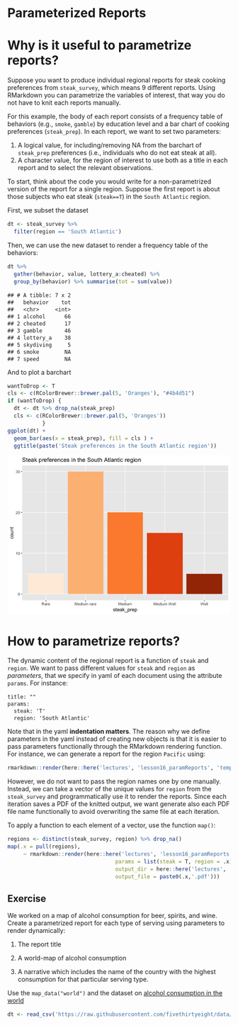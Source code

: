 Parameterized Reports
================

# Why is it useful to parametrize reports?

Suppose you want to produce individual regional reports for steak
cooking preferences from `steak_survey`, which means 9 different
reports. Using RMarkdown you can parametrize the variables of interest,
that way you do not have to knit each reports manually.

For this example, the body of each report consists of a frequency table
of behaviors (e.g., `smoke`, `gamble`) by education level and a bar
chart of cooking preferences (`steak_prep`). In each report, we want to
set two parameters:

1.  A logical value, for including/removing NA from the barchart of
    `steak_prep` preferences (i.e., individuals who do not eat steak at
    all).
2.  A character value, for the region of interest to use both as a title
    in each report and to select the relevant observations.

To start, think about the code you would write for a non-parametrized
version of the report for a single region. Suppose the first report is
about those subjects who eat steak (`steak==T`) in the `South Atlantic`
region.

First, we subset the dataset

``` r
dt <- steak_survey %>% 
  filter(region == 'South Atlantic') 
```

Then, we can use the new dataset to render a frequency table of the
behaviors:

``` r
dt %>% 
  gather(behavior, value, lottery_a:cheated) %>% 
  group_by(behavior) %>% summarise(tot = sum(value))
```

    ## # A tibble: 7 x 2
    ##   behavior    tot
    ##   <chr>     <int>
    ## 1 alcohol      66
    ## 2 cheated      17
    ## 3 gamble       46
    ## 4 lottery_a    38
    ## 5 skydiving     5
    ## 6 smoke        NA
    ## 7 speed        NA

And to plot a barchart

``` r
wantToDrop <- T
cls <- c(RColorBrewer::brewer.pal(5, 'Oranges'), "#4b4d51")
if (wantToDrop) {
  dt <- dt %>% drop_na(steak_prep) 
  cls <- c(RColorBrewer::brewer.pal(5, 'Oranges'))
           }
ggplot(dt) +
  geom_bar(aes(x = steak_prep), fill = cls ) +
  ggtitle(paste('Steak preferences in the South Atlantic region'))
```

![](README_files/figure-gfm/unnamed-chunk-3-1.png)<!-- -->

# How to parametrize reports?

The dynamic content of the regional report is a function of `steak` and
`region`. We want to pass different values for `steak` and `region` as
*parameters*, that we specify in yaml of each document using the
attribute `params`. For instance:

    title: ""
    params:
      steak: 'T'
      region: 'South Atlantic'

Note that in the yaml **indentation matters**. The reason why we define
parameters in the yaml instead of creating new objects is that it is
easier to pass parameters functionally through the RMarkdown rendering
function. For instance, we can generate a report for the region
`Pacific`
using:

``` r
rmarkdown::render(here::here('lectures', 'lesson16_paramReports', 'template.Rmd'), params = list(steak = 'F', region = 'Pacific'))
```

However, we do not want to pass the region names one by one manually.
Instead, we can take a vector of the unique values for `region` from the
`steak_survey` and programmatically use it to render the reports. Since
each iteration saves a PDF of the knitted output, we want generate also
each PDF file name functionally to avoid overwriting the same file at
each iteration.

To apply a function to each element of a vector, use the function
`map()`:

``` r
regions <- distinct(steak_survey, region) %>% drop_na()
map(.x = pull(regions), 
     ~ rmarkdown::render(here::here('lectures', 'lesson16_paramReports', 'template.Rmd'),
                                  params = list(steak = T, region = .x), 
                                  output_dir = here::here('lectures', 'lesson16_paramReports', 'report'),
                                  output_file = paste0(.x,'.pdf')))
```

## Exercise

We worked on a map of alcohol consumption for beer, spirits, and wine.
Create a parametrized report for each type of serving using parameters
to render dynamically:

1.  The report title

2.  A world-map of alcohol consumption

3.  A narrative which includes the name of the country with the highest
    consumption for that particular serving type.

Use the `map_data("world")` and the dataset on [alcohol consumption in
the
world](https://github.com/fivethirtyeight/data/blob/master/alcohol-consumption)

``` r
dt <- read_csv('https://raw.githubusercontent.com/fivethirtyeight/data/master/alcohol-consumption/drinks.csv')
```
